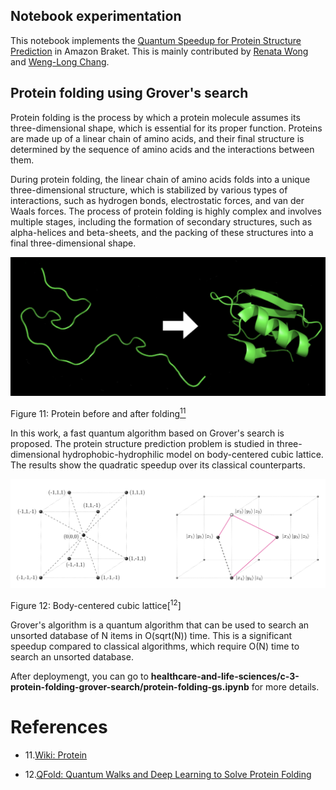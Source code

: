 ## Notebook experimentation

This notebook implements the [Quantum Speedup for Protein Structure Prediction](https://ieeexplore.ieee.org/document/9374469)
in
Amazon Braket. This is mainly contributed by [Renata Wong](https://scholar.google.com/citations?user=XVFoBw4AAAAJ&hl=en) and [Weng-Long Chang](https://ieeexplore.ieee.org/author/37273919400).

## Protein folding using Grover's search

Protein folding is the process by which a protein molecule assumes its three-dimensional shape, which is essential for its proper function. Proteins are made up of a linear chain of amino acids, and their final structure is determined by the sequence of amino acids and the interactions between them.

During protein folding, the linear chain of amino acids folds into a unique three-dimensional structure, which is stabilized by various types of interactions, such as hydrogen bonds, electrostatic forces, and van der Waals forces. The process of protein folding is highly complex and involves multiple stages, including the formation of secondary structures, such as alpha-helices and beta-sheets, and the packing of these structures into a final three-dimensional shape.

![Protein](../../images/protein-folding.png)

Figure 11: Protein before and after folding[<sup>11</sup>](#wiki-protein)

In this work, a fast quantum algorithm based on 
Grover's search is proposed. The protein structure
prediction problem is studied in 
three-dimensional hydrophobic-hydrophilic model on body-centered cubic lattice. 
The results show the quadratic speedup 
over its classical counterparts.

![bcc](../../images/bcc.png)

Figure 12: Body-centered cubic lattice[<sup>12</sup>]


Grover's algorithm is a quantum algorithm that 
can be used to search an unsorted database of 
N items in O(sqrt(N)) time. This is a 
significant speedup compared to 
classical algorithms, which require O(N) time to search an unsorted database. 

After deploymengt, you can go to **healthcare-and-life-sciences/c-3-protein-folding-grover-search/protein-folding-gs.ipynb** for more details.

# References
<div id='wiki-protein'></div>

- 11.[Wiki: Protein](https://en.wikipedia.org/wiki/Protein_folding)

- 12.[QFold: Quantum Walks and Deep Learning to Solve Protein Folding](https://iopscience.iop.org/article/10.1088/2058-9565/ac4f2f)